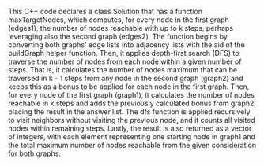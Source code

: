 This C++ code declares a class Solution that has a function maxTargetNodes, which computes, for every node in the first graph (edges1), the number of nodes reachable with up to k steps, perhaps leveraging also the second graph (edges2). The function begins by converting both graphs' edge lists into adjacency lists with the aid of the buildGraph helper function. Then, it applies depth-first search (DFS) to traverse the number of nodes from each node within a given number of steps. That is, it calculates the number of nodes maximum that can be traversed in k - 1 steps from any node in the second graph (graph2) and keeps this as a bonus to be applied for each node in the first graph. Then, for every node of the first graph (graph1), it calculates the number of nodes reachable in k steps and adds the previously calculated bonus from graph2, placing the result in the answer list. The dfs function is applied recursively to visit neighbors without visiting the previous node, and it counts all visited nodes within remaining steps. Lastly, the result is also returned as a vector of integers, with each element representing one starting node in graph1 and the total maximum number of nodes reachable from the given consideration for both graphs.
